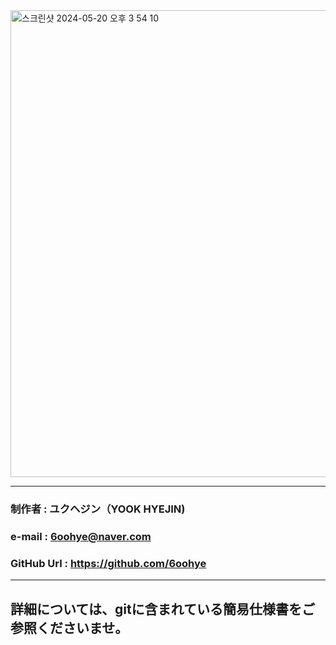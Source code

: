 <img width="747" alt="스크린샷 2024-05-20 오후 3 54 10" src="https://github.com/6oohye/Tabeyou/assets/152356583/a55a62af-cf1b-4242-9038-9dc6619b372c">

---
### 制作者 : ユクヘジン（YOOK HYEJIN)


### e-mail : 6oohye@naver.com


### GitHub Url : https://github.com/6oohye

---

## 詳細については、gitに含まれている簡易仕様書をご参照くださいませ。


